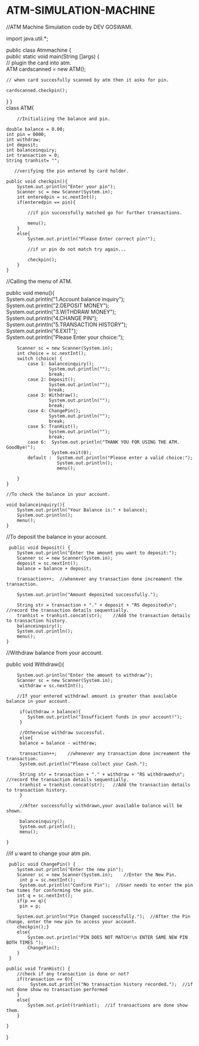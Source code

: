 # ATM-SIMULATION-MACHINE
//ATM Machine Simulation code by DEV GOSWAMI.

import java.util.*;

public class Atmmachine { <br>
    public static void main(String []args) { <br>
        // plugin the card into atm.<br>
    ATM cardscanned = new ATM();

    // when card succesfully scanned by atm then it asks for pin.

    cardscanned.checkpin();
    
}
}   
    class ATM{

        //Initializing the balance and pin.
    
    double balance = 0.00;
    int pin = 0000;
    int withdraw;
    int deposit;
    int balanceinquiry;
    int transaction = 0;
    String tranhist= "";
    
       //verifying the pin entered by card holder.

    public void checkpin(){
        System.out.println("Enter your pin");
        Scanner sc = new Scanner(System.in);
        int enteredpin = sc.nextInt();
        if(enteredpin == pin){

            //if pin successfully matched go for further transactions.

            menu();
        }
        else{
            System.out.println("Please Enter correct pin!");

            //if ur pin do not match try again...

            checkpin();
        }
    }
   
   //Calling the menu of ATM.

  public void menu(){ <br>
        System.out.println("1.Account balance inquiry"); <br>
        System.out.println("2.DEPOSIT MONEY"); <br>
        System.out.println("3.WITHDRAW MONEY"); <br>
        System.out.println("4.CHANGE PIN"); <br>
        System.out.println("5.TRANSACTION HISTORY"); <br>
        System.out.println("6.EXIT"); <br>
        System.out.println("Please Enter your choice:"); <br>

        Scanner sc = new Scanner(System.in);
        int choice = sc.nextInt(); 
        switch (choice) {
            case 1: balanceinquiry();
                    System.out.println("");  
                    break;
            case 2: Deposit();
                    System.out.println("");  
                    break;
            case 3: Withdraw();
                    System.out.println("");  
                    break;
            case 4: ChangePin();
                    System.out.println("");  
                    break;
            case 5: TranHist();
                    System.out.println("");  
                    break;
            case 6:  System.out.println("THANK YOU FOR USING THE ATM. GoodBye!");    
                     System.exit(0);
            default :  System.out.println("Please enter a valid choice:");  
                       System.out.println();
                       menu();
            
        }
    }
 
    //To check the balance in your account.

    void balanceinquiry(){
        System.out.println("Your Balance is:" + balance);
        System.out.println();
        menu();
    }

//To deposit the balance in your account.

     public void Deposit() {
        System.out.println("Enter the amount you want to deposit:");
        Scanner sc = new Scanner(System.in);
        deposit = sc.nextInt();
        balance = balance + deposit;

        transaction++;  //whenever any transaction done increament the transaction.

        System.out.println("Amount deposited successfully.");

        String str = transaction + "." + deposit + "RS deposited\n";  //record the transaction details sequentially.
        tranhist = tranhist.concat(str);    //Add the transaction details to transaction history.
        balanceinquiry();
        System.out.println();
        menu();
    }

//Withdraw balance from your account.

   public void Withdraw(){

        System.out.println("Enter the amount to withdraw");
        Scanner sc = new Scanner(System.in);
         withdraw = sc.nextInt();

        //If your entered withdrawl amount is greater than available balance in your account.

         if(withdraw > balance){
            System.out.println("Insufficient funds in your account!");  
         }

         //Otherwise withdraw successful.
         else{
         balance = balance - withdraw; 

         transaction++;    //whenever any transaction done increament the transaction.
         System.out.println("Please collect your Cash.");

         String str = transaction + "." + withdraw + "RS withdrawed\n";  //record the transaction details sequentially.
         tranhist = tranhist.concat(str);   //Add the transaction details to transaction history.
         }

         //After successfully withdrawn,your available balance will be shown.

         balanceinquiry();
         System.out.println();
         menu();

    }

//if u want to change your atm pin.

     public void ChangePin() {
        System.out.println("Enter the new pin");
        Scanner sc = new Scanner(System.in);    //Enter the New Pin.
         int p = sc.nextInt();
         System.out.println("Confirm Pin");  //User needs to enter the pin two times for conforming the pin.
        int q = sc.nextInt();
        if(p == q){
         pin = p;

        System.out.println("Pin Changed successfully.");  //After the Pin change, enter the new pin to access your account.
        checkpin();}
        else{
            System.out.println("PIN DOES NOT MATCH!\n ENTER SAME NEW PIN BOTH TIMES ");
            ChangePin();
        }
     }
     
    public void TranHist() {
        //check if any transaction is done or not?
        if(transaction == 0){
             System.out.println("No transaction history recorded.");  //if not done show no transaction performed
        }
        else{
            System.out.print(tranhist);  //if transactions are done show them.
        }
        
    }
}
